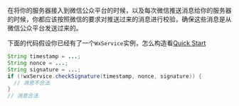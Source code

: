 在将你的服务器接入到微信公众平台的时候，以及每次微信推送消息给你的服务器的时候，你都应该按照微信的要求对推送过来的消息进行校验，确保这些消息是从微信公众平台发送过来的。

下面的代码假设你已经有了一个``WxService``实例，怎么构造看[Quick Start](https://github.com/chanjarster/weixin-java-tools/wiki/Quickstart)
```java
String timestamp = ...;
String nonce = ...;
String signature = ...;
if (!wxService.checkSignature(timestamp, nonce, signature)) {
  // 消息不合法
}
// 消息合法
```